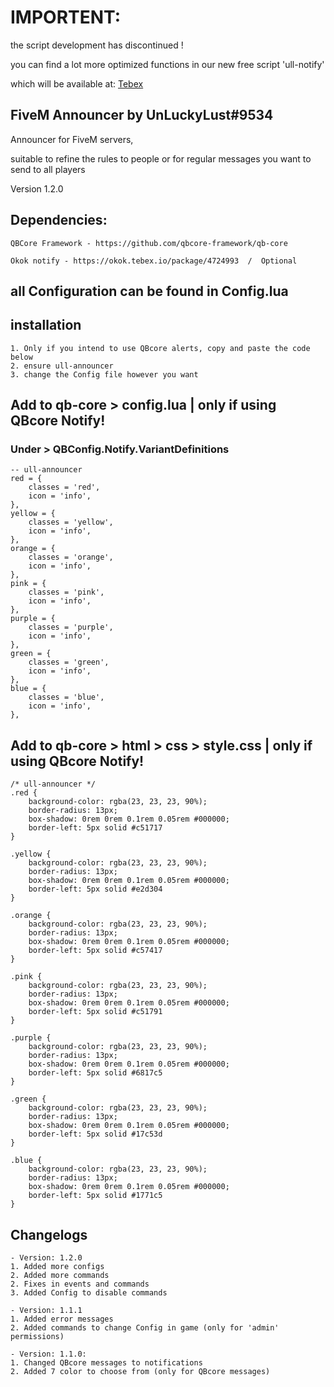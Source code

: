 # IMPORTENT:
the script development has discontinued ! 

you can find a lot more optimized functions in our new free script 'ull-notify' 

which will be available at: [Tebex](https://unluckylust.tebex.io)

## FiveM Announcer by UnLuckyLust#9534
Announcer for FiveM servers, 

suitable to refine the rules to people or for regular messages you want to send to all players

Version 1.2.0

## Dependencies:
    QBCore Framework - https://github.com/qbcore-framework/qb-core

    Okok notify - https://okok.tebex.io/package/4724993  /  Optional

## all Configuration can be found in Config.lua

## installation
    1. Only if you intend to use QBcore alerts, copy and paste the code below
    2. ensure ull-announcer
    3. change the Config file however you want

## Add to qb-core > config.lua   |   only if using QBcore Notify!
### Under > QBConfig.Notify.VariantDefinitions 
    -- ull-announcer
    red = { 
        classes = 'red',
        icon = 'info',
    },
    yellow = {
        classes = 'yellow',
        icon = 'info',
    },
    orange = {
        classes = 'orange',
        icon = 'info',
    },
    pink = {
        classes = 'pink',
        icon = 'info',
    },
    purple = {
        classes = 'purple',
        icon = 'info',
    },
    green = {
        classes = 'green',
        icon = 'info',
    },
    blue = {
        classes = 'blue',
        icon = 'info',
    },

## Add to qb-core > html > css > style.css   |   only if using QBcore Notify!
    /* ull-announcer */
    .red {
        background-color: rgba(23, 23, 23, 90%);
        border-radius: 13px;
        box-shadow: 0rem 0rem 0.1rem 0.05rem #000000;
        border-left: 5px solid #c51717
    }

    .yellow {
        background-color: rgba(23, 23, 23, 90%);
        border-radius: 13px;
        box-shadow: 0rem 0rem 0.1rem 0.05rem #000000;
        border-left: 5px solid #e2d304
    }

    .orange {
        background-color: rgba(23, 23, 23, 90%);
        border-radius: 13px;
        box-shadow: 0rem 0rem 0.1rem 0.05rem #000000;
        border-left: 5px solid #c57417
    }

    .pink {
        background-color: rgba(23, 23, 23, 90%);
        border-radius: 13px;
        box-shadow: 0rem 0rem 0.1rem 0.05rem #000000;
        border-left: 5px solid #c51791
    }

    .purple {
        background-color: rgba(23, 23, 23, 90%);
        border-radius: 13px;
        box-shadow: 0rem 0rem 0.1rem 0.05rem #000000;
        border-left: 5px solid #6817c5
    }

    .green {
        background-color: rgba(23, 23, 23, 90%);
        border-radius: 13px;
        box-shadow: 0rem 0rem 0.1rem 0.05rem #000000;
        border-left: 5px solid #17c53d
    }

    .blue {
        background-color: rgba(23, 23, 23, 90%);
        border-radius: 13px;
        box-shadow: 0rem 0rem 0.1rem 0.05rem #000000;
        border-left: 5px solid #1771c5
    }

## Changelogs ##
    - Version: 1.2.0
    1. Added more configs
    2. Added more commands
    2. Fixes in events and commands
    3. Added Config to disable commands

    - Version: 1.1.1
    1. Added error messages
    2. Added commands to change Config in game (only for 'admin' permissions)

    - Version: 1.1.0:
    1. Changed QBcore messages to notifications 
    2. Added 7 color to choose from (only for QBcore messages) 

